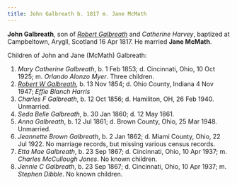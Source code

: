 ```yaml
---
title: John Galbreath b. 1817 m. Jane McMath
---
```


**John Galbreath**, son of [*Robert Galbreath*](galbreath-robert-1778.md) and *Catherine Harvey*, baptized at Campbeltown, Arygll, Scotland 16 Apr 1817.  He married **Jane McMath**.

Children of John and Jane (McMath) Galbreath:

1. *Mary Catherine Galbreath*, b. 1 Feb 1853; d. Cincinnati, Ohio, 10 Oct 1925; m. *Orlando Alonzo Myer*.  Three children.
2. [*Robert W Galbreath*](galbreath-robert-w-1854.md), b. 13 Nov 1854; d. Ohio County, Indiana 4 Nov 1947; *Effie Blanch Harris*
3. *Charles F Galbreath*, b. 12 Oct 1856; d. Hamiliton, OH, 26 Feb 1940. Unmarried.
4. *Seda Belle Galbreath*, b. 30 Jan 1860; d. 12 May 1861.
5. *Anna Galbreath*, b. 12 Jul 1861; d. Brown County, Ohio, 25 Mar 1948.  Unmarried.
6. *Jeannette Brown Galbreath*, b. 2 Jan 1862; d. Miami County, Ohio, 22 Jul 1922. No marriage records, but missing various census records.
7. *Etta Mae Galbreath*, b. 23 Sep 1867; d. Cincinnati, Ohio, 10 Apr 1937; m. *Charles McCullough Jones*. No known children.
8. *Jennie C Galbreath*, b. 23 Sep 1867; d. Cincinnati, Ohio, 10 Apr 1937; m. *Stephen Dibble*.  No known children.
